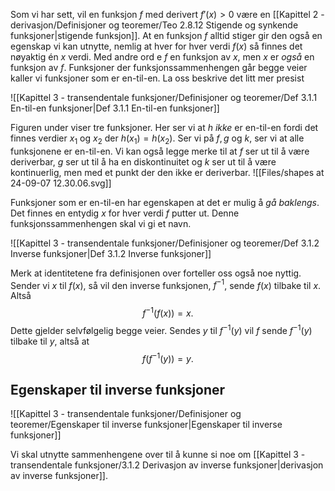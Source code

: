 Som vi har sett, vil en funksjon $f$ med derivert $f'(x)>0$ være en [[Kapittel 2 - derivasjon/Definisjoner og teoremer/Teo 2.8.12 Stigende og synkende funksjoner|stigende funksjon]]. At en funksjon $f$ alltid stiger gir den også en egenskap vi kan utnytte, nemlig at hver for hver verdi $f(x)$ så finnes det nøyaktig én $x$ verdi. Med andre ord e $f$ en funksjon av $x$, men $x$ er *også* en funksjon av $f$. Funksjoner der funksjonssammenhengen går begge veier kaller vi funksjoner som er en-til-en. La oss beskrive det litt mer presist

![[Kapittel 3 - transendentale funksjoner/Definisjoner og teoremer/Def 3.1.1 En-til-en funksjoner|Def 3.1.1 En-til-en funksjoner]]

Figuren under viser tre funksjoner. Her ser vi at $h$ *ikke* er en-til-en fordi det finnes verdier $x_1$ og $x_2$ der $h(x_1)=h(x_2)$. Ser vi på $f,g$ og $k$, ser vi at alle funksjonene er en-til-en. Vi kan også legge merke til at $f$ ser ut til å være deriverbar, $g$ ser ut til å ha en diskontinuitet og $k$ ser ut til å være kontinuerlig, men med et punkt der den ikke er deriverbar.
![[Files/shapes at 24-09-07 12.30.06.svg]]

Funksjoner som er en-til-en har egenskapen at det er mulig å *gå baklengs*. Det finnes en entydig $x$ for hver verdi $f$ putter ut. Denne funksjonssammenhengen skal vi gi et navn. 

![[Kapittel 3 - transendentale funksjoner/Definisjoner og teoremer/Def 3.1.2 Inverse funksjoner|Def 3.1.2 Inverse funksjoner]]

Merk at identitetene fra definisjonen over forteller oss også noe nyttig. Sender vi $x$ til $f(x)$, så vil den inverse funksjonen, $f^{-1}$, sende $f(x)$ tilbake til $x$. Altså 
$$
f^{-1}(f(x))  = x.
$$
Dette gjelder selvfølgelig begge veier. Sendes $y$ til $f^{-1}(y)$ vil $f$ sende $f^{-1}(y)$ tilbake til $y$, altså at
$$
f(f^{-1}(y)) = y.
$$

## Egenskaper til inverse funksjoner

![[Kapittel 3 - transendentale funksjoner/Definisjoner og teoremer/Egenskaper til inverse funksjoner|Egenskaper til inverse funksjoner]]

  Vi skal utnytte sammenhengene over til å kunne si noe om [[Kapittel 3 - transendentale funksjoner/3.1.2 Derivasjon av inverse funksjoner|derivasjon av inverse funksjoner]].